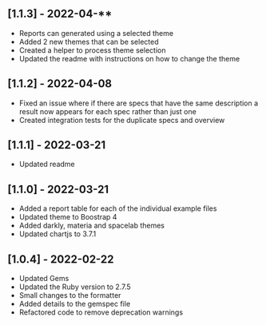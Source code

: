 ## [1.1.3] - 2022-04-**

- Reports can generated using a selected theme
- Added 2 new themes that can be selected
- Created a helper to process theme selection
- Updated the readme with instructions on how to change the theme

## [1.1.2] - 2022-04-08

- Fixed an issue where if there are specs that have the same description a result now appears for each spec rather than
  just one
- Created integration tests for the duplicate specs and overview

## [1.1.1] - 2022-03-21

- Updated readme

## [1.1.0] - 2022-03-21

- Added a report table for each of the individual example files
- Updated theme to Boostrap 4
- Added darkly, materia and spacelab themes
- Updated chartjs to 3.7.1

## [1.0.4] - 2022-02-22

- Updated Gems
- Updated the Ruby version to 2.7.5
- Small changes to the formatter
- Added details to the gemspec file
- Refactored code to remove deprecation warnings
